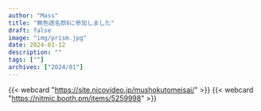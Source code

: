 ```yaml
---
author: "Mass"
title: "無色透名祭Ⅱに参加しました"
draft: false
image: "img/prism.jpg"
date: 2024-01-12
description: ""
tags: [""]
archives: ["2024/01"]
---
```



{{< webcard "https://site.nicovideo.jp/mushokutomeisai/" >}}
{{< webcard "https://nitmic.booth.pm/items/5259998" >}}